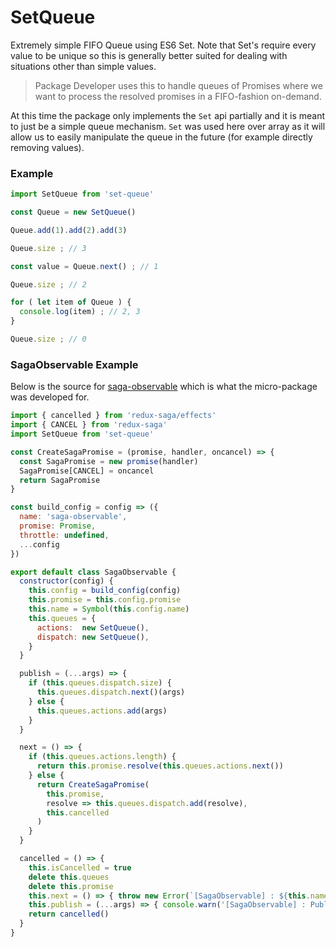 # SetQueue 

Extremely simple FIFO Queue using ES6 Set. Note that Set's require every value to 
be unique so this is generally better suited for dealing with situations other than 
simple values.

> Package Developer uses this to handle queues of Promises where we want to process 
> the resolved promises in a FIFO-fashion on-demand.

At this time the package only implements the `Set` api partially and it is meant to 
just be a simple queue mechanism.  `Set` was used here over array as it will allow 
us to easily manipulate the queue in the future (for example directly removing values).

### Example

```js
import SetQueue from 'set-queue'

const Queue = new SetQueue()

Queue.add(1).add(2).add(3)

Queue.size ; // 3

const value = Queue.next() ; // 1

Queue.size ; // 2

for ( let item of Queue ) {
  console.log(item) ; // 2, 3
}

Queue.size ; // 0
```

### SagaObservable Example

Below is the source for [saga-observable](https://github.com/Dash-OS/saga-observable) which 
is what the micro-package was developed for.

```js
import { cancelled } from 'redux-saga/effects'
import { CANCEL } from 'redux-saga'
import SetQueue from 'set-queue'

const CreateSagaPromise = (promise, handler, oncancel) => {
  const SagaPromise = new promise(handler)
  SagaPromise[CANCEL] = oncancel
  return SagaPromise
}

const build_config = config => ({
  name: 'saga-observable',
  promise: Promise,
  throttle: undefined,
  ...config
})

export default class SagaObservable {
  constructor(config) {
    this.config = build_config(config)
    this.promise = this.config.promise
    this.name = Symbol(this.config.name)
    this.queues = {
      actions:  new SetQueue(),
      dispatch: new SetQueue(),
    }
  }

  publish = (...args) => {
    if (this.queues.dispatch.size) {
      this.queues.dispatch.next()(args)
    } else {
      this.queues.actions.add(args)
    }
  }

  next = () => {
    if (this.queues.actions.length) {
      return this.promise.resolve(this.queues.actions.next())
    } else {
      return CreateSagaPromise(
        this.promise,
        resolve => this.queues.dispatch.add(resolve),
        this.cancelled
      )
    }
  }

  cancelled = () => {
    this.isCancelled = true
    delete this.queues
    delete this.promise
    this.next = () => { throw new Error(`[SagaObservable] : ${this.name} next called after Cancellation`) }
    this.publish = (...args) => { console.warn('[SagaObservable] : Publish Received after Cancellation ', this.name, args) }
    return cancelled()
  }
}
```